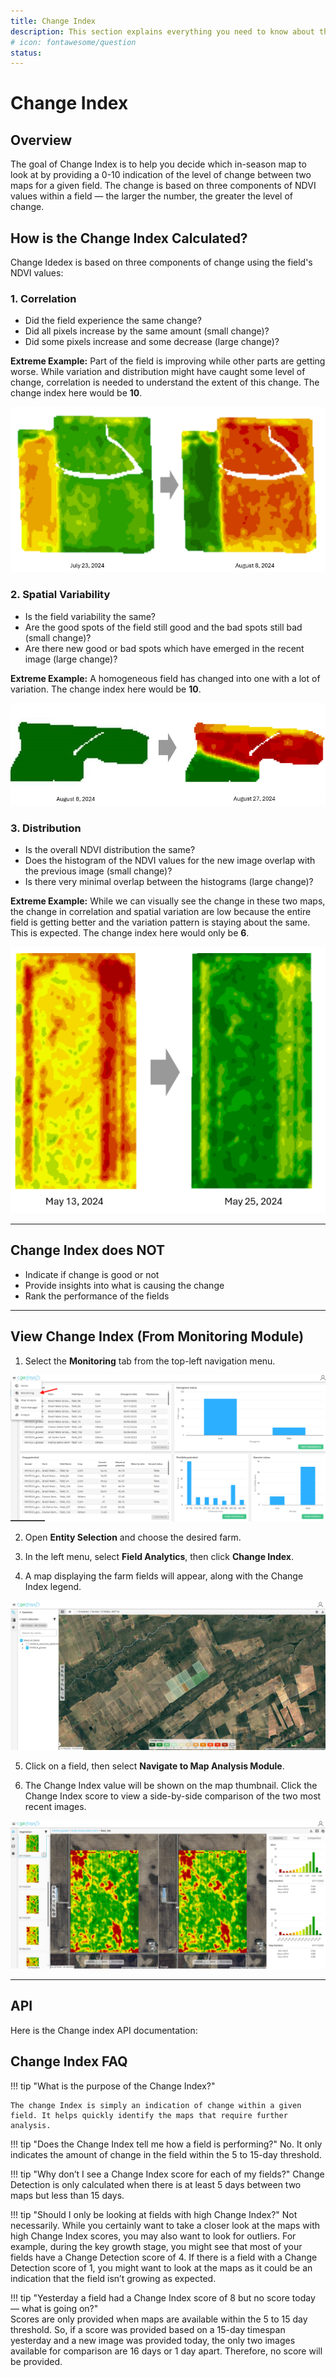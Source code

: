```yaml
---
title: Change Index
description: This section explains everything you need to know about the Change Index analytic.
# icon: fontawesome/question
status: 
---
```


# Change Index

## Overview

The goal of Change Index is to help you decide which in-season map to look at by providing a 0-10 indication of the level of change between two maps for a given field. The change is based on three components of NDVI values within a field — the larger the number, the greater the level of change.

## How is the Change Index Calculated?

Change Idedex is based on three components of change using the field's NDVI values:

### 1. Correlation

- Did the field experience the same change?
- Did all pixels increase by the same amount (small change)?
- Did some pixels increase and some decrease (large change)?

**Extreme Example:** Part of the field is improving while other parts are getting worse. While variation and distribution might have caught some level of change, correlation is needed to understand the extent of this change. The change index here would be **10**.

![Change Index 1](../../assets/agro/analytics/change_index/change_index1.png)

### 2. Spatial Variability

- Is the field variability the same?
- Are the good spots of the field still good and the bad spots still bad (small change)?
- Are there new good or bad spots which have emerged in the recent image (large change)?

**Extreme Example:** A homogeneous field has changed into one with a lot of variation. The change index here would be **10**.

![Change Index 2](../../assets/agro/analytics/change_index/change_index2.png)

### 3. Distribution

- Is the overall NDVI distribution the same?
- Does the histogram of the NDVI values for the new image overlap with the previous image (small change)?
- Is there very minimal overlap between the histograms (large change)?

**Extreme Example:** While we can visually see the change in these two maps, the change in correlation and spatial variation are low because the entire field is getting better and the variation pattern is staying about the same. This is expected. The change index here would only be **6**.

![Change Index 3](../../assets/agro/analytics/change_index/change_index3.png)

---

## Change Index does NOT

- Indicate if change is good or not
- Provide insights into what is causing the change
- Rank the performance of the fields

---


## View Change Index (From Monitoring Module)


1. Select the **Monitoring** tab from the top-left navigation menu.

![Change Index 3](../../assets/agro/analytics/change_index/change_index6.png)

2. Open **Entity Selection** and choose the desired farm.

3. In the left menu, select **Field Analytics**, then click **Change Index**.

4. A map displaying the farm fields will appear, along with the Change Index legend.

![Change Index 3](../../assets/agro/analytics/change_index/Change_Index_map.png)

5. Click on a field, then select **Navigate to Map Analysis Module**.

6. The Change Index value will be shown on the map thumbnail. Click the Change Index score to view a side-by-side comparison of the two most recent images.

![Change Index 3](../../assets/agro/analytics/change_index/change_index5.png)

---

## API

Here is the Change index API documentation:

<swagger-ui src="https://change-index.aws.geosys.com/openapi.json"/>


## Change Index FAQ

!!! tip "What is the purpose of the Change Index?"

    The change Index is simply an indication of change within a given field. It helps quickly identify the maps that require further analysis.


!!! tip "Does the Change Index tell me how a field is performing?"
    No. It only indicates the amount of change in the field within the 5 to 15-day threshold.

!!! tip "Why don’t I see a Change Index score for each of my fields?"
    Change Detection is only calculated when there is at least 5 days between two maps but less than 15 days.

!!! tip "Should I only be looking at fields with high Change Index?"
    Not necessarily. While you certainly want to take a closer look at the maps with high Change Index scores, you may also want to look for outliers. For example, during the key growth stage, you might see that most of your fields have a Change Detection score of 4. If there is a field with a Change Detection score of 1, you might want to look at the maps as it could be an indication that the field isn’t growing as expected.

!!! tip "Yesterday a field had a Change Index score of 8 but no score today — what is going on?"  
    Scores are only provided when maps are available within the 5 to 15 day threshold. So, if a score was provided based on a 15-day timespan yesterday and a new image was provided today, the only two images available for comparison are 16 days or 1 day apart. Therefore, no score will be provided.
